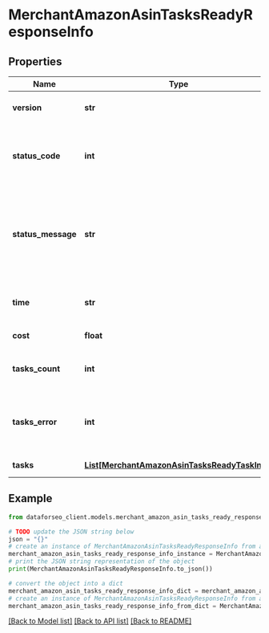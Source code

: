 # MerchantAmazonAsinTasksReadyResponseInfo


## Properties

Name | Type | Description | Notes
------------ | ------------- | ------------- | -------------
**version** | **str** | the current version of the API | [optional] 
**status_code** | **int** | general status code you can find the full list of the response codes here | [optional] 
**status_message** | **str** | general informational message you can find the full list of general informational messages here | [optional] 
**time** | **str** | total execution time, seconds | [optional] 
**cost** | **float** | total tasks cost, USD | [optional] 
**tasks_count** | **int** | the number of tasks in the tasks array | [optional] 
**tasks_error** | **int** | the number of tasks in the tasks array returned with an error | [optional] 
**tasks** | [**List[MerchantAmazonAsinTasksReadyTaskInfo]**](MerchantAmazonAsinTasksReadyTaskInfo.md) | array of tasks | [optional] 

## Example

```python
from dataforseo_client.models.merchant_amazon_asin_tasks_ready_response_info import MerchantAmazonAsinTasksReadyResponseInfo

# TODO update the JSON string below
json = "{}"
# create an instance of MerchantAmazonAsinTasksReadyResponseInfo from a JSON string
merchant_amazon_asin_tasks_ready_response_info_instance = MerchantAmazonAsinTasksReadyResponseInfo.from_json(json)
# print the JSON string representation of the object
print(MerchantAmazonAsinTasksReadyResponseInfo.to_json())

# convert the object into a dict
merchant_amazon_asin_tasks_ready_response_info_dict = merchant_amazon_asin_tasks_ready_response_info_instance.to_dict()
# create an instance of MerchantAmazonAsinTasksReadyResponseInfo from a dict
merchant_amazon_asin_tasks_ready_response_info_from_dict = MerchantAmazonAsinTasksReadyResponseInfo.from_dict(merchant_amazon_asin_tasks_ready_response_info_dict)
```
[[Back to Model list]](../README.md#documentation-for-models) [[Back to API list]](../README.md#documentation-for-api-endpoints) [[Back to README]](../README.md)


